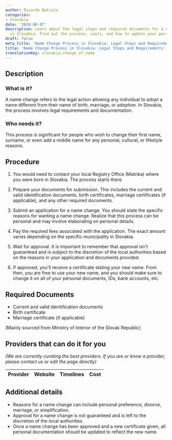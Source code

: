 ```yaml
---
author: Ricardo Batista
categories:
- Slovakia
date: '2024-06-07'
description: Learn about the legal steps and required documents for a name change
  in Slovakia. Find out the process, costs, and how to update your personal documentation.
draft: false
meta_title: 'Name Change Process in Slovakia: Legal Steps and Requirements'
title: 'Name Change Process in Slovakia: Legal Steps and Requirements'
translationKey: slovakia-change_of_name
---
```


## Description
### What is it?
A name change refers to the legal action allowing any individual to adopt a name different from their name of birth, marriage, or adoption. In Slovakia, the process involves legal requirements and documentation.

### Who needs it?
This process is significant for people who wish to change their first name, surname, or even add a middle name for any personal, cultural, or lifestyle reasons.

## Procedure

1. You would need to contact your local Registry Office (Matrika) where you were born in Slovakia. The process starts there. 

2. Prepare your documents for submission. This includes the current and valid identification documents, birth certificates, marriage certificates (if applicable), and any other required documents.

3. Submit an application for a name change. You should state the specific reasons for wanting a name change. Realize that this process can be personal and may involve elaborating on personal details. 

4. Pay the required fees associated with the application. The exact amount varies depending on the specific municipality in Slovakia.

5. Wait for approval. It is important to remember that approval isn't guaranteed and is subject to the discretion of the local authorities based on the reasons in your application and documents provided.

6. If approved, you'll receive a certificate stating your new name. From then, you are free to use your new name, and you should make sure to change it on all of your personal documents, IDs, bank accounts, etc.

## Required Documents
- Current and valid identification documents
- Birth certificate
- Marriage certificate (if applicable)

(Mainly sourced from Ministry of Interior of the Slovak Republic)

## Providers that can do it for you

_(We are currently curating the best providers. If you are or know a provider, please contact us or edit the page directly)_

| Provider        |     Website     |     Timelines    |       Cost      |
| --------------- | --------------- |  :-------------: | :-------------: |

## Additional details
- Reasons for a name change can include personal preference, divorce, marriage, or simplification.
- Approval for a name change is not guaranteed and is left to the discretion of the local authorities.
- Once a name change has been approved and a new certificate given, all personal documentation should be updated to reflect the new name.